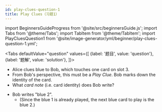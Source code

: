 ```yaml
---
id: play-clues-question-1
title: Play Clues（习题1）
---
```


import BeginnersGuideProgress from '@site/src/beginnersGuide.js';
import Tabs from '@theme/Tabs';
import TabItem from '@theme/TabItem';
import PlayCluesQuestion1 from '@site/image-generator/yml/beginner/play-clues-question-1.yml';

<BeginnersGuideProgress id="play-clues-question-1" />

<!-- lint disable no-undefined-references -->

<Tabs
  defaultValue="question"
  values={[
    {label: '题目', value: 'question'},
    {label: '题解', value: 'solution'},
  ]}>
<TabItem value="question">

- Alice clues blue to Bob, which touches one card on slot 3.
- From Bob's perspective, this must be a *Play Clue*. Bob marks down the identity of the card.
- What *card note* (i.e. card identity) does Bob write?

</TabItem>
<TabItem value="solution">

- Bob writes "blue 2".
  - (Since the blue 1 is already played, the next blue card to play is the blue 2.)

</TabItem>
</Tabs>

<PlayCluesQuestion1 />
